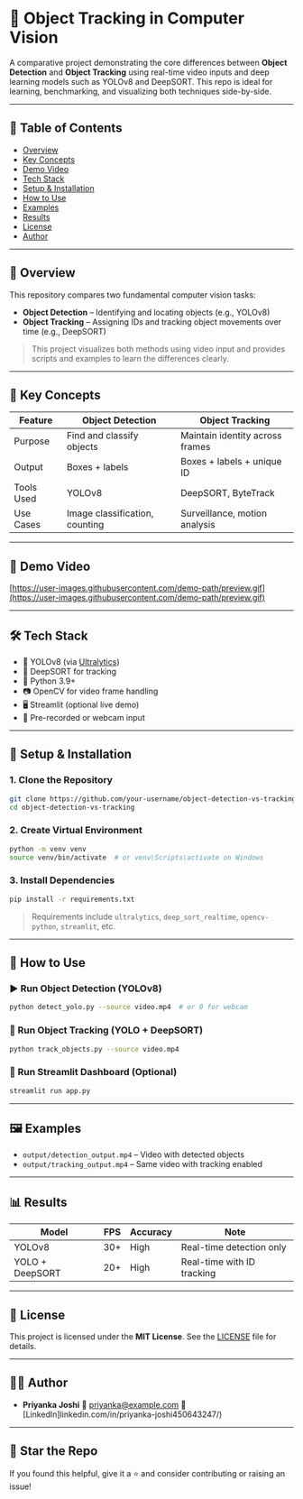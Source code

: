 # 🎯 Object Tracking in Computer Vision

A comparative project demonstrating the core differences between **Object Detection** and **Object Tracking** using real-time video inputs and deep learning models such as YOLOv8 and DeepSORT. This repo is ideal for learning, benchmarking, and visualizing both techniques side-by-side.

---

## 📑 Table of Contents

* [Overview](#-overview)
* [Key Concepts](#-key-concepts)
* [Demo Video](#-demo-video)
* [Tech Stack](#-tech-stack)
* [Setup & Installation](#-setup--installation)
* [How to Use](#-how-to-use)
* [Examples](#-examples)
* [Results](#-results)
* [License](#-license)
* [Author](#-author)

---

## 📌 Overview

This repository compares two fundamental computer vision tasks:

* **Object Detection** – Identifying and locating objects (e.g., YOLOv8)
* **Object Tracking** – Assigning IDs and tracking object movements over time (e.g., DeepSORT)

> This project visualizes both methods using video input and provides scripts and examples to learn the differences clearly.

---

## 📘 Key Concepts

| Feature    | Object Detection               | Object Tracking                 |
| ---------- | ------------------------------ | ------------------------------- |
| Purpose    | Find and classify objects      | Maintain identity across frames |
| Output     | Boxes + labels                 | Boxes + labels + unique ID      |
| Tools Used | YOLOv8                         | DeepSORT, ByteTrack             |
| Use Cases  | Image classification, counting | Surveillance, motion analysis   |

---

## 🎥 Demo Video

[https://user-images.githubusercontent.com/demo-path/preview.gif](https://user-images.githubusercontent.com/demo-path/preview.gif)

---

## 🛠️ Tech Stack

* 🧠 YOLOv8 (via [Ultralytics](https://github.com/ultralytics/ultralytics))
* 🚀 DeepSORT for tracking
* 🐍 Python 3.9+
* 📷 OpenCV for video frame handling
* 🖥️ Streamlit (optional live demo)
* 📁 Pre-recorded or webcam input

---

## 🔧 Setup & Installation

### 1. Clone the Repository

```bash
git clone https://github.com/your-username/object-detection-vs-tracking.git
cd object-detection-vs-tracking
```

### 2. Create Virtual Environment

```bash
python -m venv venv
source venv/bin/activate  # or venv\Scripts\activate on Windows
```

### 3. Install Dependencies

```bash
pip install -r requirements.txt
```

> Requirements include `ultralytics`, `deep_sort_realtime`, `opencv-python`, `streamlit`, etc.

---

## 🚀 How to Use

### ▶️ Run Object Detection (YOLOv8)

```bash
python detect_yolo.py --source video.mp4  # or 0 for webcam
```

### 🎯 Run Object Tracking (YOLO + DeepSORT)

```bash
python track_objects.py --source video.mp4
```

### 📡 Run Streamlit Dashboard (Optional)

```bash
streamlit run app.py
```

---

## 🖼️ Examples

* `output/detection_output.mp4` – Video with detected objects
* `output/tracking_output.mp4` – Same video with tracking enabled

---

## 📊 Results

| Model           | FPS | Accuracy | Note                       |
| --------------- | --- | -------- | -------------------------- |
| YOLOv8          | 30+ | High     | Real-time detection only   |
| YOLO + DeepSORT | 20+ | High     | Real-time with ID tracking |

---

## 📄 License

This project is licensed under the **MIT License**. See the [LICENSE](LICENSE) file for details.

---

## 👩‍💻 Author

* **Priyanka Joshi**
  📧 [priyanka@example.com](mailto:priyankajoshi2300@gmail.com)
  🔗 [LinkedIn]linkedin.com/in/priyanka-joshi450643247/)

---

## 🌟 Star the Repo

If you found this helpful, give it a ⭐ and consider contributing or raising an issue!


